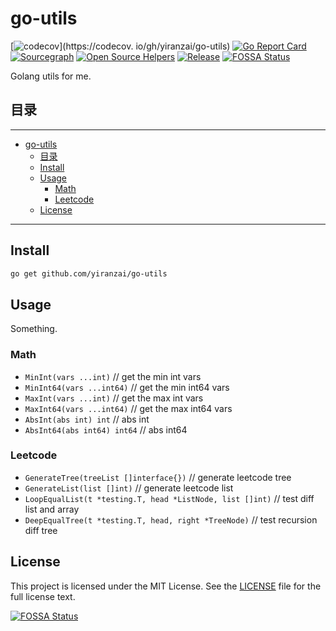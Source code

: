 # go-utils

[![codecov](https://codecov.io/gh/yiranzai/go-utils/branch/main/graph/badge.svg)](https://codecov.
io/gh/yiranzai/go-utils)
[![Go Report Card](https://goreportcard.com/badge/github.com/yiranzai/go-utils)](https://goreportcard.com/report/github.com/yiranzai/go-utils)
[![Sourcegraph](https://sourcegraph.com/github.com/yiranzai/go-utils/-/badge.svg)](https://sourcegraph.com/github.com/yiranzai/go-utils?badge)
[![Open Source Helpers](https://www.codetriage.com/yiranzai/go-utils/badges/users.svg)](https://www.codetriage.com/yiranzai/go-utils)
[![Release](https://img.shields.io/github/release/yiranzai/go-utils.svg?style=flat-square)](https://github.com/yiranzai/go-utils/releases)
[![FOSSA Status](https://app.fossa.com/api/projects/git%2Bgithub.com%2Fyiranzai%2Fgo-utils.svg?type=shield)](https://app.fossa.com/projects/git%2Bgithub.com%2Fyiranzai%2Fgo-utils?ref=badge_shield)

Golang utils for me.

## 目录

---

<!--ts-->
   * [go-utils](#go-utils)
      * [目录](#目录)
      * [Install](#install)
      * [Usage](#usage)
         * [Math](#math)
         * [Leetcode](#leetcode)
      * [License](#license)

<!-- Added by: runner, at: Sat Mar 27 11:16:28 UTC 2021 -->

<!--te-->

---

## Install

```sh
go get github.com/yiranzai/go-utils
```

## Usage

Something.

### Math

- `MinInt(vars ...int)` // get the min int vars
- `MinInt64(vars ...int64)` // get the min int64 vars
- `MaxInt(vars ...int)` // get the max int vars
- `MaxInt64(vars ...int64)` // get the max int64 vars
- `AbsInt(abs int) int` // abs int
- `AbsInt64(abs int64) int64` // abs int64

### Leetcode

- `GenerateTree(treeList []interface{})` // generate leetcode tree
- `GenerateList(list []int)` // generate leetcode list
- `LoopEqualList(t *testing.T, head *ListNode, list []int)` // test diff list and array
- `DeepEqualTree(t *testing.T, head, right *TreeNode)` // test recursion diff tree

## License

This project is licensed under the MIT License. See the [LICENSE](./LICENSE) file for the full license text.

[![FOSSA Status](https://app.fossa.com/api/projects/git%2Bgithub.com%2Fyiranzai%2Fgo-utils.svg?type=large)](https://app.fossa.com/projects/git%2Bgithub.com%2Fyiranzai%2Fgo-utils?ref=badge_large)
